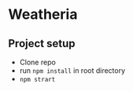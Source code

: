 #  Weatheria

## Project setup
- Clone repo
 - run `npm install` in root directory
 - `npm strart` 
